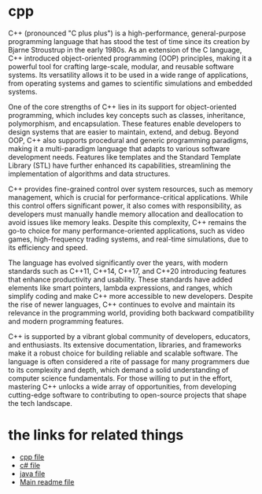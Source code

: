 # cpp
C++ (pronounced "C plus plus") is a high-performance, general-purpose programming language that has stood the test of time since its creation by Bjarne Stroustrup in the early 1980s. As an extension of the C language, C++ introduced object-oriented programming (OOP) principles, making it a powerful tool for crafting large-scale, modular, and reusable software systems. Its versatility allows it to be used in a wide range of applications, from operating systems and games to scientific simulations and embedded systems.

One of the core strengths of C++ lies in its support for object-oriented programming, which includes key concepts such as classes, inheritance, polymorphism, and encapsulation. These features enable developers to design systems that are easier to maintain, extend, and debug. Beyond OOP, C++ also supports procedural and generic programming paradigms, making it a multi-paradigm language that adapts to various software development needs. Features like templates and the Standard Template Library (STL) have further enhanced its capabilities, streamlining the implementation of algorithms and data structures.

C++ provides fine-grained control over system resources, such as memory management, which is crucial for performance-critical applications. While this control offers significant power, it also comes with responsibility, as developers must manually handle memory allocation and deallocation to avoid issues like memory leaks. Despite this complexity, C++ remains the go-to choice for many performance-oriented applications, such as video games, high-frequency trading systems, and real-time simulations, due to its efficiency and speed.

The language has evolved significantly over the years, with modern standards such as C++11, C++14, C++17, and C++20 introducing features that enhance productivity and usability. These standards have added elements like smart pointers, lambda expressions, and ranges, which simplify coding and make C++ more accessible to new developers. Despite the rise of newer languages, C++ continues to evolve and maintain its relevance in the programming world, providing both backward compatibility and modern programming features.

C++ is supported by a vibrant global community of developers, educators, and enthusiasts. Its extensive documentation, libraries, and frameworks make it a robust choice for building reliable and scalable software. The language is often considered a rite of passage for many programmers due to its complexity and depth, which demand a solid understanding of computer science fundamentals. For those willing to put in the effort, mastering C++ unlocks a wide array of opportunities, from developing cutting-edge software to contributing to open-source projects that shape the tech landscape.

# the links for related things
- [cpp file](cpp.md)
- [c# file](c#.md)
- [java file](java.md)
- [Main readme file](LastTasktt\README.md)